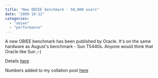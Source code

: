```yaml
---
title: "New OBIEE benchmark - 50,000 users"
date: "2009-10-12"
categories: 
  - "obiee"
  - "performance"
---
```


A new OBIEE benchmark has been published by Oracle. It's on the same hardware as August's benchmark - Sun T5440s. Anyone would think that Oracle like Sun ;-)

Details [here](http://blogs.sun.com/mandalika/entry/oracle_business_intelligence_10_1)

Numbers added to my collation post [here](/2009/09/18/collated-obiee-benchmarks/)
